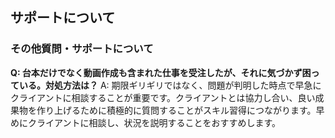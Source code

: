 ## サポートについて
### その他質問・サポートについて

**Q: 台本だけでなく動画作成も含まれた仕事を受注したが、それに気づかず困っている。対処方法は？**
A: 期限ギリギリではなく、問題が判明した時点で早急にクライアントに相談することが重要です。クライアントとは協力し合い、良い成果物を作り上げるために積極的に質問することがスキル習得につながります。早めにクライアントに相談し、状況を説明することをおすすめします。

